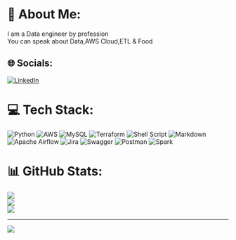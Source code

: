 # 💫 About Me:
I am a Data engineer by profession<br>You can speak about Data,AWS Cloud,ETL & Food<br>


## 🌐 Socials:
[![LinkedIn](https://img.shields.io/badge/LinkedIn-%230077B5.svg?logo=linkedin&logoColor=white)](https://linkedin.com/in/https://au.linkedin.com/in/prakash-chebolu-64b65a18) 

# 💻 Tech Stack:
![Python](https://img.shields.io/badge/python-3670A0?style=for-the-badge&logo=python&logoColor=ffdd54) ![AWS](https://img.shields.io/badge/AWS-%23FF9900.svg?style=for-the-badge&logo=amazon-aws&logoColor=white) ![MySQL](https://img.shields.io/badge/mysql-%2300f.svg?style=for-the-badge&logo=mysql&logoColor=white) ![Terraform](https://img.shields.io/badge/terraform-%235835CC.svg?style=for-the-badge&logo=terraform&logoColor=white) ![Shell Script](https://img.shields.io/badge/shell_script-%23121011.svg?style=for-the-badge&logo=gnu-bash&logoColor=white) ![Markdown](https://img.shields.io/badge/markdown-%23000000.svg?style=for-the-badge&logo=markdown&logoColor=white)  ![Apache Airflow](https://img.shields.io/badge/Apache%20Airflow-017CEE?style=for-the-badge&logo=Apache%20Airflow&logoColor=white) ![Jira](https://img.shields.io/badge/jira-%230A0FFF.svg?style=for-the-badge&logo=jira&logoColor=white) ![Swagger](https://img.shields.io/badge/-Swagger-%23Clojure?style=for-the-badge&logo=swagger&logoColor=white) ![Postman](https://img.shields.io/badge/Postman-FF6C37?style=for-the-badge&logo=postman&logoColor=white) ![Spark](https://www.vectorlogo.zone/logos/apache_spark/apache_spark-ar21.svg)
# 📊 GitHub Stats:
![](https://github-readme-stats.vercel.app/api?username=prakash260&theme=buefy&hide_border=false&include_all_commits=false&count_private=false)<br/>
![](https://github-readme-streak-stats.herokuapp.com/?user=prakash260&theme=buefy&hide_border=false)<br/>
![](https://github-readme-stats.vercel.app/api/top-langs/?username=prakash260&theme=buefy&hide_border=false&include_all_commits=false&count_private=false&layout=compact)

---
[![](https://visitcount.itsvg.in/api?id=prakash260&icon=0&color=0)](https://visitcount.itsvg.in)

<!-- Proudly created with GPRM ( https://gprm.itsvg.in ) -->
